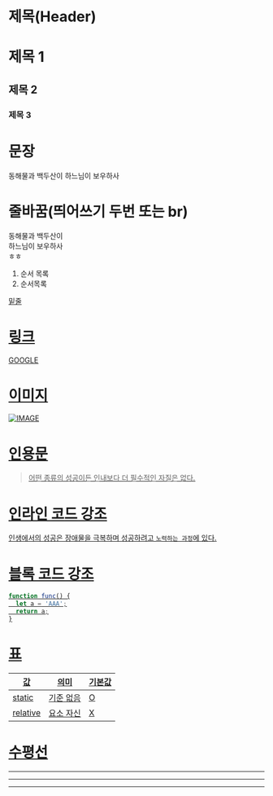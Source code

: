 # 제목(Header)

# 제목 1  

## 제목 2  
### 제목 3  


# 문장

동해물과 백두산이
하느님이 보우하사

# 줄바꿈(띄어쓰기 두번 또는 br)

동해물과 백두산이  
하느님이 보우하사<br />
ㅎㅎ

1. 순서 목록
1. 순서목록

<u>밑줄<u>  

# 링크
[GOOGLE](https://google.com)  

# 이미지
![IMAGE](https://t1.daumcdn.net/cfile/tistory/998D55495F911BBC0D)

# 인용문
> 어떤 종류의 성공이든 인내보다 더 필수적인 자질은 없다.

# 인라인 코드 강조
인생에서의 성공은 장애물을 극복하며 성공하려고 `노력하는 과정`에 있다.  

# 블록 코드 강조
```javascript
function func() {
  let a = 'AAA';
  return a;
}
```  

# 표
값 | 의미 | 기본값
--|--|--
static | 기준 없음 | O
relative | 요소 자신 | X

# 수평선
---
***
___